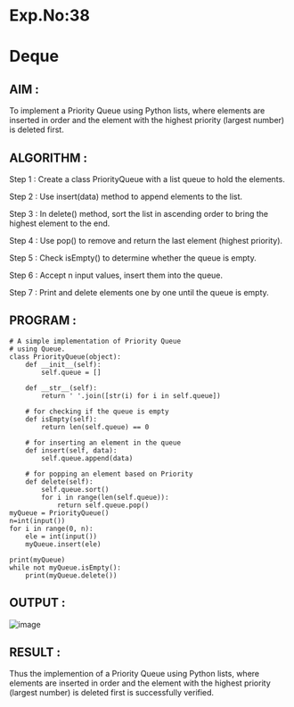 # Exp.No:38  
# Deque

## AIM :

To implement a Priority Queue using Python lists, where elements are inserted in order and the element with the highest priority (largest number) is deleted first.

## ALGORITHM :

Step 1 : Create a class PriorityQueue with a list queue to hold the elements.

Step 2 : Use insert(data) method to append elements to the list.

Step 3 : In delete() method, sort the list in ascending order to bring the highest element to the end.

Step 4 : Use pop() to remove and return the last element (highest priority).

Step 5 : Check isEmpty() to determine whether the queue is empty.

Step 6 : Accept n input values, insert them into the queue.

Step 7 : Print and delete elements one by one until the queue is empty.

## PROGRAM : 

```
# A simple implementation of Priority Queue
# using Queue.
class PriorityQueue(object):
	def __init__(self):
		self.queue = []

	def __str__(self):
		return ' '.join([str(i) for i in self.queue])

	# for checking if the queue is empty
	def isEmpty(self):
		return len(self.queue) == 0

	# for inserting an element in the queue
	def insert(self, data):
		self.queue.append(data)

	# for popping an element based on Priority
	def delete(self):
		self.queue.sort()
		for i in range(len(self.queue)):
		    return self.queue.pop()
myQueue = PriorityQueue()
n=int(input())	
for i in range(0, n):
    ele = int(input())
    myQueue.insert(ele)
	
print(myQueue)		
while not myQueue.isEmpty():
	print(myQueue.delete())

```

## OUTPUT :

![image](https://github.com/user-attachments/assets/76bbab38-0796-4e35-87d8-9c55243815c9)

## RESULT :

Thus the implemention of a Priority Queue using Python lists, where elements are inserted in order and the element with the highest priority (largest number) is deleted first is successfully verified.

